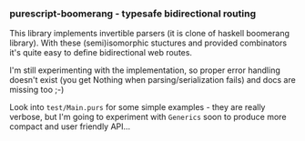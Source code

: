### purescript-boomerang - typesafe bidirectional routing

This library implements invertible parsers (it is clone of haskell boomerang library). With these (semi)isomorphic stuctures and provided combinators it's quite easy to define bidirectional web routes.

I'm still experimenting with the implementation, so proper error handling doesn't exist (you get Nothing when parsing/serialization fails) and docs are missing too ;-)

Look into `test/Main.purs` for some simple examples - they are really verbose, but I'm going to experiment with `Generics` soon to produce more compact and user friendly API...
